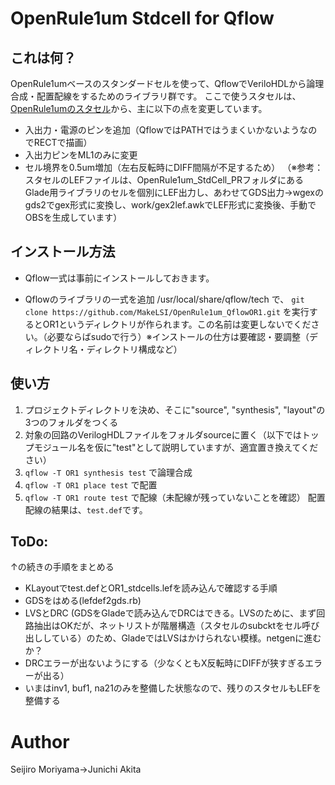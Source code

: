 # OpenRule1um Stdcell for Qflow

## これは何？

OpenRule1umベースのスタンダードセルを使って、QflowでVeriloHDLから論理合成・配置配線をするためのライブラリ群です。
ここで使うスタセルは、[OpenRule1umのスタセル](https://github.com/MakeLSI/OpenRule1um_StdCell)から、主に以下の点を変更しています。
- 入出力・電源のピンを追加（QflowではPATHではうまくいかないようなのでRECTで描画）
- 入出力ピンをML1のみに変更
- セル境界を0.5um増加（左右反転時にDIFF間隔が不足するため）
（※参考：スタセルのLEFファイルは、OpenRule1um_StdCell_PRフォルダにあるGlade用ライブラリのセルを個別にLEF出力し、あわせてGDS出力→wgexのgds2でgex形式に変換し、work/gex2lef.awkでLEF形式に変換後、手動でOBSを生成しています）

## インストール方法

- Qflow一式は事前にインストールしておきます。

- Qflowのライブラリの一式を追加
/usr/local/share/qflow/tech で、
`git clone https://github.com/MakeLSI/OpenRule1um_QflowOR1.git`
を実行するとOR1というディレクトリが作られます。この名前は変更しないでください。（必要ならばsudoで行う）※インストールの仕方は要確認・要調整（ディレクトリ名・ディレクトリ構成など）

## 使い方

1. プロジェクトディレクトリを決め、そこに"source", "synthesis", "layout"の3つのフォルダをつくる
1. 対象の回路のVerilogHDLファイルをフォルダsourceに置く（以下ではトップモジュール名を仮に"test"として説明していますが、適宜置き換えてください）
1. `qflow -T OR1 synthesis test` で論理合成
1. `qflow -T OR1 place test` で配置
1. `qflow -T OR1 route test` で配線（未配線が残っていないことを確認）
配置配線の結果は、`test.def`です。

## ToDo:
↑の続きの手順をまとめる
- KLayoutでtest.defとOR1_stdcells.lefを読み込んで確認する手順
- GDSをはめる(lefdef2gds.rb)
- LVSとDRC (GDSをGladeで読み込んでDRCはできる。LVSのために、まず回路抽出はOKだが、ネットリストが階層構造（スタセルのsubcktをセル呼び出ししている）のため、GladeではLVSはかけられない模様。netgenに進むか？
- DRCエラーが出ないようにする（少なくともX反転時にDIFFが狭すぎるエラーが出る）
- いまはinv1, buf1, na21のみを整備した状態なので、残りのスタセルもLEFを整備する

# Author

Seijiro Moriyama→Junichi Akita
